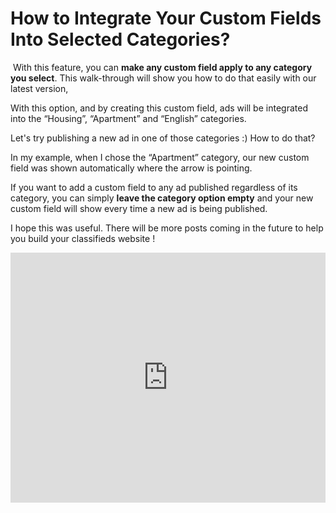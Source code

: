 # How to Integrate Your Custom Fields Into Selected Categories?

 With this feature, you can **make any custom field apply to any category you select**. This walk-through will show you how to do that easily with our latest version,

With this option, and by creating this custom field, ads will be integrated into the “Housing”, “Apartment” and “English” categories.

Let's try publishing a new ad in one of those categories :) How to do that?

In my example, when I chose the “Apartment” category, our new custom field was shown automatically where the arrow is pointing.

If you want to add a custom field to any ad published regardless of its category, you can simply **leave the category option empty** and your new custom field will show every time a new ad is being published.

I hope this was useful. There will be more posts coming in the future to help you build your classifieds website !


<iframe width="100%" height="400px" src="https://youtu.be/uuJ5VG7XXLc" title="Yclas video" frameborder="0" allow="accelerometer; autoplay; clipboard-write; encrypted-media; gyroscope; picture-in-picture" allowfullscreen></iframe>
 

